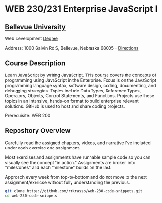 # WEB 230/231 Enterprise JavaScript I 
## [Bellevue University](http://bellevue.edu "Bellevue University is a private, non-profit university located in Bellevue, Nebraska, United States.")

Web Development [Degree](http://www.bellevue.edu/degrees/bachelor/web-development-bs/ "Designed by developers for developers.")

Address: 1000 Galvin Rd S, Bellevue, Nebraska 68005 - [Directions](https://www.google.com/maps/dir/''/Bellevue+University/@41.1509562,-95.9896355,12z/data=!4m8!4m7!1m0!1m5!1m1!1s0x8793886a86ca807f:0x838e857240d175eb!2m2!1d-95.9195956!2d41.1509774 "Google maps")

## Course Description

Learn JavaScript by writing JavaScript.  This course covers the concepts of programming using JavaScript in the Enterprise.  Focus is on the JavaScript
programming language syntax, software design, coding, documenting, and debugging strategies.  Topics include Data Types, Reference Types, Operators, Objects,
Control Statements, and Functions.  Projects use these topics in an intensive, hands-on format to build enterprise relevant solutions.  GitHub is used to 
host and share coding projects.

Prerequisite: WEB 200

## Repository Overview 

Carefully read the assigned chapters, videos, and narrative I've included under each exercise and assignment.  

Most exercises and assignments have runnable sample code so you can visually see the concept "in action."  Assignments are broken into "milestones" and each "milestone" builds on the last.  

Approach every week from top-to-bottom and do not move to the next assignment/exericse without fully understanding the previous. 

```bash
git clone https://github.com/rrkrasso/web-230-code-snippets.git
cd web-230-code-snippets
```


